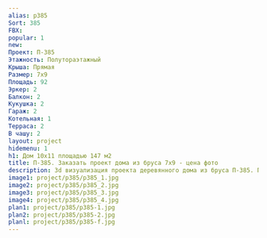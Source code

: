 ```yaml
---
alias: p385
Sort: 385
FBX: 
popular: 1
new: 
Проект: П-385
Этажность: Полутораэтажный
Крыша: Прямая
Размер: 7х9
Площадь: 92
Эркер: 2
Балкон: 2
Кукушка: 2
Гараж: 2
Котельная: 1
Терраса: 2
В чашу: 2
layout: project
hidemenu: 1
h1: Дом 10х11 площадью 147 м2
title: П-385. Заказать проект дома из бруса 7х9 - цена фото
description: 3d визуализация проекта деревянного дома из бруса П-385. Площадь 92 м2, размер 7х9. Вы можете внести любые изменения в проект.
image1: project/p385/p385_1.jpg
image2: project/p385/p385_2.jpg
image3: project/p385/p385_3.jpg
image4: project/p385/p385_4.jpg
plan1: project/p385/p385-1.jpg
plan2: project/p385/p385-2.jpg
planl: project/p385/p385-f.jpg
---
```

